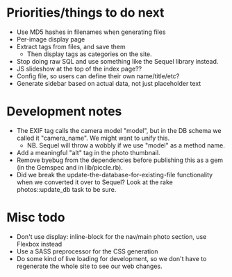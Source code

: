# Priorities/things to do next 
- Use MD5 hashes in filenames when generating files
- Per-image display page
- Extract tags from files, and save them
  - Then display tags as categories on the site.
- Stop doing raw SQL and use something like the Sequel library instead.
- JS slideshow at the top of the index page??
- Config file, so users can define their own name/title/etc? 
- Generate sidebar based on actual data, not just placeholder text


# Development notes

- The EXIF tag calls the camera model "model", but in the DB schema we called it "camera_name". We might want to unify this.
  - NB. Sequel will throw a wobbly if we use "model" as a method name.
- Add a meaningful "alt" tag in the photo thumbnail.
- Remove byebug from the dependencies before publishing this as a gem (in the Gemspec and in lib/piccle.rb).
- Did we break the update-the-database-for-existing-file functionality when we converted it over to Sequel? Look at the rake photos::update_db task to be sure.

# Misc todo
- Don't use display: inline-block for the nav/main photo section, use Flexbox instead
- Use a SASS preprocessor for the CSS generation
- Do some kind of live loading for development, so we don't have to regenerate the whole site to see our web changes. 
